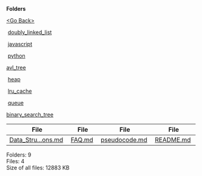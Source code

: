 **Folders**

[&lt;Go Back&gt;](../right.html)

 [doubly\_linked\_list](doubly_linked_list/right.html)

 [javascript](javascript/right.html)

 [python](python/right.html)

[avl\_tree](avl_tree/right.html)

 [heap](heap/right.html)

 [lru\_cache](lru_cache/right.html)

 [queue](queue/right.html)

[binary\_search\_tree](binary_search_tree/right.html)

  

<table><thead><tr class="header"><th><strong>File</strong></th><th><strong>File</strong></th><th><strong>File</strong></th><th><strong>File</strong></th></tr></thead><tbody><tr class="odd"><td><a href="Data_Structures_Questions.md">Data_Stru...ons.md</a> </td><td><a href="FAQ.md">FAQ.md</a> </td><td><a href="pseudocode.md">pseudocode.md</a> </td><td><a href="README.md">README.md</a> </td></tr></tbody></table>

Folders: 9  
Files: 4  
Size of all files: 12883 KB
